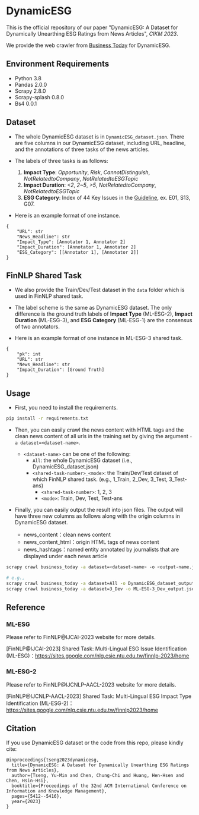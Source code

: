 # DynamicESG

This is the official repository of our paper "DynamicESG: A Dataset for Dynamically Unearthing ESG Ratings from News Articles", *CIKM 2023*.

We provide the web crawler from [Business Today](https://esg.businesstoday.com.tw/catalog/180686/) for DynamicESG.


## Environment Requirements

- Python 3.8
- Pandas 2.0.0
- Scrapy 2.8.0
- Scrapy-splash 0.8.0
- Bs4 0.0.1

## Dataset
- The whole DynamicESG dataset is in `DynamicESG_dataset.json`. There are five columns in our DynamicESG dataset, including URL, headline, and the annotations of three tasks of the news articles.


- The labels of three tasks is as follows:

    1. **Impact Type**: *Opportunity*, *Risk*, *CannotDistinguish*, *NotRelatedtoCompany*, *NotRelatedtoESGTopic*
    2. **Impact Duration**: *<2*, *2~5*, *>5*, *NotRelatedtoCompany*, *NotRelatedtoESGTopic*
    3. **ESG Category**: Index of 44 Key Issues in the [Guideline](https://github.com/ymntseng/DynamicESG/blob/master/Guideline%20of%20ESG%2044%20key%20issues.pdf), ex. E01, S13, G07.

- Here is an example format of one instance.

```jsonld
{
    "URL": str
    "News_Headline": str
    "Impact_Type": [Annotator 1, Annotator 2]
    "Impact_Duration": [Annotator 1, Annotator 2]
    "ESG_Category": [[Annotator 1], [Annotator 2]]
}
```

## FinNLP Shared Task
- We also provide the Train/Dev/Test dataset in the `data` folder which is used in FinNLP shared task.

- The label scheme is the same as DynamicESG dataset. The only difference is the ground truth labels of **Impact Type** (ML-ESG-2), **Impact Duration** (ML-ESG-3), and **ESG Category** (ML-ESG-1) are the consensus of two annotators.

- Here is an example format of one instance in ML-ESG-3 shared task.

```jsonld
{
    "pk": int
    "URL": str
    "News_Headline": str
    "Impact_Duration": [Ground Truth]
}
```

## Usage
- First, you need to install the requirements.

```bash
pip install -r requirements.txt
```

- Then, you can easily crawl the news content with HTML tags and the clean news content of all urls in the training set by giving the argument `-a dataset=<dataset-name>`.
    - `<dataset-name>` can be one of the following:
        - `All`: the whole DynamicESG dataset (i.e., DynamicESG_dataset.json)
        -  `<shared-task-number>_<mode>`: the Train/Dev/Test dataset of which FinNLP shared task. (e.g., 1_Train, 2_Dev, 3_Test, 3_Test-ans)
            - `<shared-task-number>`: 1, 2, 3
            - `<mode>`: Train, Dev, Test, Test-ans

- Finally, you can easily output the result into json files. The output will have three new columns as follows along with the origin columns in DynamicESG dataset.

    - news_content：clean news content
    - news_content_html：origin HTML tags of news content
    - news_hashtags：named entity annotated by journalists that are displayed under each news article

```bash
scrapy crawl business_today -a dataset=<dataset-name> -o <output-name.json>

# e.g.,
scrapy crawl business_today -a dataset=All -o DynamicESG_dataset_output.json
scrapy crawl business_today -a dataset=3_Dev -o ML-ESG-3_Dev_output.json
```

## Reference
### ML-ESG
Please refer to FinNLP@IJCAI-2023 website for more details.

[FinNLP@IJCAI-2023] Shared Task: Multi-Lingual ESG Issue Identification (ML-ESG)：https://sites.google.com/nlg.csie.ntu.edu.tw/finnlp-2023/home


### ML-ESG-2
Please refer to FinNLP@IJCNLP-AACL-2023 website for more details.

[FinNLP@IJCNLP-AACL-2023] Shared Task: Multi-Lingual ESG Impact Type Identification (ML-ESG-2)：https://sites.google.com/nlg.csie.ntu.edu.tw/finnlp2023/home


## Citation
If you use DynamicESG dataset or the code from this repo, please kindly cite:
```
@inproceedings{tseng2023dynamicesg,
  title={DynamicESG: A Dataset for Dynamically Unearthing ESG Ratings from News Articles},
  author={Tseng, Yu-Min and Chen, Chung-Chi and Huang, Hen-Hsen and Chen, Hsin-Hsi},
  booktitle={Proceedings of the 32nd ACM International Conference on Information and Knowledge Management},
  pages={5412--5416},
  year={2023}
}
```